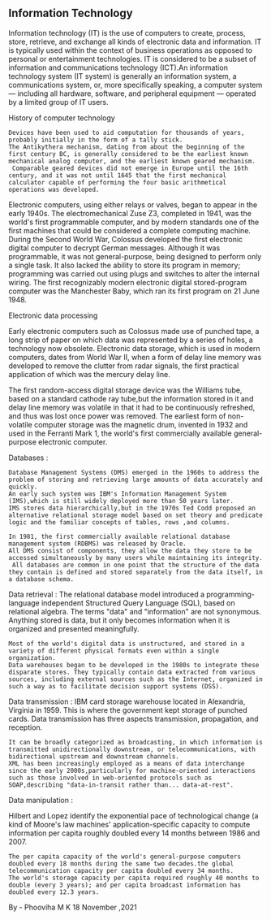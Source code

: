 ## Information Technology

Information technology (IT) is the use of computers to create, process, store, retrieve, and exchange all kinds of electronic data and information. 
	IT is typically used within the context of business operations as opposed to personal or entertainment technologies. 
	IT is considered to be a subset of information and communications technology (ICT).An information technology system (IT system) is generally an information system, a communications system, or, more specifically speaking, a computer system — including all hardware, software, and peripheral equipment — operated by a limited group of IT users.

History of computer technology

	Devices have been used to aid computation for thousands of years, probably initially in the form of a tally stick.
	The Antikythera mechanism, dating from about the beginning of the first century BC, is generally considered to be the earliest known mechanical analog computer, and the earliest known geared mechanism.
	 Comparable geared devices did not emerge in Europe until the 16th century, and it was not until 1645 that the first mechanical calculator capable of performing the four basic arithmetical operations was developed.

Electronic computers, using either relays or valves, began to appear in the early 1940s. The electromechanical Zuse Z3, completed in 1941, was the world's first programmable computer, and by modern standards one of the first machines that could be considered a complete computing machine.
	During the Second World War, Colossus developed the first electronic digital computer to decrypt German messages. Although it was programmable, it was not general-purpose, being designed to perform only a single task.
	It also lacked the ability to store its program in memory; programming was carried out using plugs and switches to alter the internal wiring.
	The first recognizably modern electronic digital stored-program computer was the Manchester Baby, which ran its first program on 21 June 1948.


Electronic data processing
	

Early electronic computers such as Colossus made use of punched tape, a long strip of paper on which data was represented by a series of holes, a technology now obsolete.
	Electronic data storage, which is used in modern computers, dates from World War II, when a form of delay line memory was developed to remove the clutter from radar signals, the first practical application of which was the mercury delay line.

The first random-access digital storage device was the Williams tube, based on a standard cathode ray tube,but the information stored in it and delay line memory was volatile in that it had to be continuously refreshed, and thus was lost once power was removed. 
	The earliest form of non-volatile computer storage was the magnetic drum, invented in 1932 and used in the Ferranti Mark 1, the world's first commercially available general-purpose electronic computer.


Databases :


	Database Management Systems (DMS) emerged in the 1960s to address the problem of storing and retrieving large amounts of data accurately and quickly. 
	An early such system was IBM's Information Management System (IMS),which is still widely deployed more than 50 years later.
	IMS stores data hierarchically,but in the 1970s Ted Codd proposed an alternative relational storage model based on set theory and predicate logic and the familiar concepts of tables, rows ,and columns.

	In 1981, the first commercially available relational database management system (RDBMS) was released by Oracle.
	All DMS consist of components, they allow the data they store to be accessed simultaneously by many users while maintaining its integrity.
	 All databases are common in one point that the structure of the data they contain is defined and stored separately from the data itself, in a database schema.



Data retrieval :
	The relational database model introduced a programming-language independent Structured Query Language (SQL), based on relational algebra.
	The terms "data" and "information" are not synonymous. Anything stored is data, but it only becomes information when it is organized and presented meaningfully.

	Most of the world's digital data is unstructured, and stored in a variety of different physical formats even within a single organization. 
	Data warehouses began to be developed in the 1980s to integrate these disparate stores. They typically contain data extracted from various sources, including external sources such as the Internet, organized in such a way as to facilitate decision support systems (DSS).


Data transmission :
	IBM card storage warehouse located in Alexandria, Virginia in 1959. This is where the government kept storage of punched cards.
	Data transmission has three aspects transmission, propagation, and reception. 

	It can be broadly categorized as broadcasting, in which information is transmitted unidirectionally downstream, or telecommunications, with bidirectional upstream and downstream channels.
	XML has been increasingly employed as a means of data interchange since the early 2000s,particularly for machine-oriented interactions such as those involved in web-oriented protocols such as SOAP,describing "data-in-transit rather than... data-at-rest".


Data manipulation :
	
Hilbert and Lopez identify the exponential pace of technological change (a kind of Moore's law machines' application-specific capacity to compute information per capita roughly doubled every 14 months between 1986 and 2007.

	The per capita capacity of the world's general-purpose computers doubled every 18 months during the same two decades.the global telecommunication capacity per capita doubled every 34 months.
	The world's storage capacity per capita required roughly 40 months to double (every 3 years); and per capita broadcast information has doubled every 12.3 years.



By - Phooviha M K
18 November ,2021

